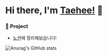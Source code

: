 # Hi there, I'm [Taehee!](https://godtaehee.github.io/) :wave:

### :page_with_curl: Project

- [노션](https://www.notion.so/ab31d90eaf864627b8d630fffa13ffcd)에 정리해놨습니다!


![Anurag's GitHub stats](https://github-readme-stats.vercel.app/api?username=godtaehee&show_icons=true&theme=vue)
